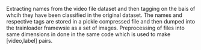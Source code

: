 Extracting names from the video file dataset and then tagging on the bais of whcih they have been classified in the original dataset. The names and respective tags are stored in a pickle compressed file and then dumped into the trainloader framewsie as a set of images. Preprocessing of files into same dimensions in done in the same code which is used to make [video,label] pairs.
